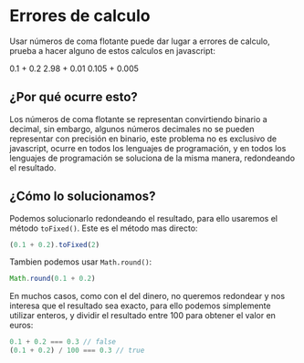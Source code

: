 # Errores de calculo

Usar números de coma flotante puede dar lugar a errores de calculo, prueba a hacer alguno de estos calculos en javascript:

0.1 + 0.2
2.98 + 0.01
0.105 + 0.005

## ¿Por qué ocurre esto?

Los números de coma flotante se representan convirtiendo binario a decimal, sin embargo, algunos números decimales no se pueden representar con precisión en binario, este problema no es exclusivo de javascript, ocurre en todos los lenguajes de programación, y en todos los lenguajes de programación se soluciona de la misma manera, redondeando el resultado.

## ¿Cómo lo solucionamos?

Podemos solucionarlo redondeando el resultado, para ello usaremos el método `toFixed()`. Este es el método mas directo:

```javascript
(0.1 + 0.2).toFixed(2)
```

Tambien podemos usar `Math.round()`:

```javascript
Math.round(0.1 + 0.2)
```

En muchos casos, como con el del dinero, no queremos redondear y nos interesa que el resultado sea exacto, para ello podemos simplemente utilizar enteros, y dividir el resultado entre 100 para obtener el valor en euros:

```javascript
0.1 + 0.2 === 0.3 // false
(0.1 + 0.2) / 100 === 0.3 // true
```
